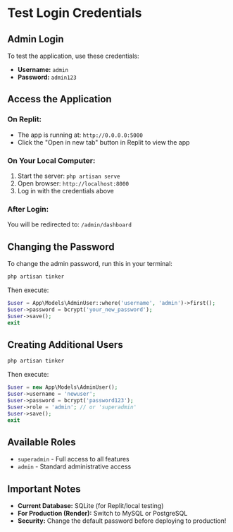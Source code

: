 # Test Login Credentials

## Admin Login

To test the application, use these credentials:

- **Username:** `admin`
- **Password:** `admin123`

## Access the Application

### On Replit:
- The app is running at: `http://0.0.0.0:5000`
- Click the "Open in new tab" button in Replit to view the app

### On Your Local Computer:
1. Start the server: `php artisan serve`
2. Open browser: `http://localhost:8000`
3. Log in with the credentials above

### After Login:
You will be redirected to: `/admin/dashboard`

## Changing the Password

To change the admin password, run this in your terminal:

```bash
php artisan tinker
```

Then execute:

```php
$user = App\Models\AdminUser::where('username', 'admin')->first();
$user->password = bcrypt('your_new_password');
$user->save();
exit
```

## Creating Additional Users

```bash
php artisan tinker
```

Then execute:

```php
$user = new App\Models\AdminUser();
$user->username = 'newuser';
$user->password = bcrypt('password123');
$user->role = 'admin'; // or 'superadmin'
$user->save();
exit
```

## Available Roles

- `superadmin` - Full access to all features
- `admin` - Standard administrative access

## Important Notes

- **Current Database:** SQLite (for Replit/local testing)
- **For Production (Render):** Switch to MySQL or PostgreSQL
- **Security:** Change the default password before deploying to production!
